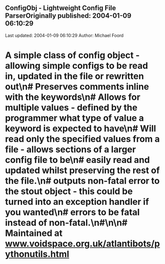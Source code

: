 ## ConfigObj - Lightweight Config File ParserOriginally published: 2004-01-09 06:10:29 
Last updated: 2004-01-09 06:10:29 
Author: Michael Foord 
 
# A simple class of config object - allowing simple configs to be read in, updated in the file or rewritten out\n# Preserves comments inline with the keywords\n# Allows for multiple values - defined by the programmer what type of value a keyword is expected to have\n# Will read only the specified values from a file - allows sections of a larger config file to be\n# easily read and updated whilst preserving the rest of the file.\n# outputs non-fatal error to the stout object - this could be turned into an exception handler if you wanted\n# errors to be fatal instead of non-fatal.\n#\n\n# Maintained at www.voidspace.org.uk/atlantibots/pythonutils.html